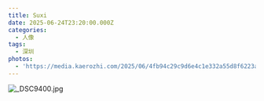 ```yaml
---
title: Suxi
date: 2025-06-24T23:20:00.000Z
categories:
  - 人像
tags:
  - 深圳
photos:
  - 'https://media.kaerozhi.com/2025/06/4fb94c29c9d6e4c1e332a55d8f6223a2.jpg'
---
```

![_DSC9400.jpg](https://media.kaerozhi.com/2025/06/4fb94c29c9d6e4c1e332a55d8f6223a2.jpg)
